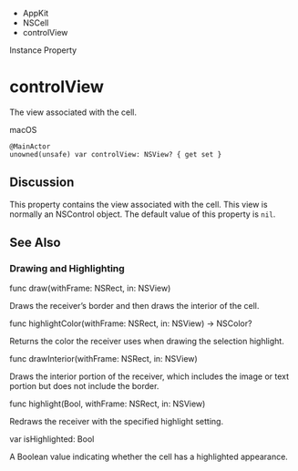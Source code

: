 

- AppKit
- NSCell
-  controlView 

Instance Property

# controlView

The view associated with the cell.

macOS

``` source
@MainActor
unowned(unsafe) var controlView: NSView? { get set }
```

## Discussion

This property contains the view associated with the cell. This view is normally an NSControl object. The default value of this property is `nil`.

## See Also

### Drawing and Highlighting

func draw(withFrame: NSRect, in: NSView)

Draws the receiver’s border and then draws the interior of the cell.

func highlightColor(withFrame: NSRect, in: NSView) -> NSColor?

Returns the color the receiver uses when drawing the selection highlight.

func drawInterior(withFrame: NSRect, in: NSView)

Draws the interior portion of the receiver, which includes the image or text portion but does not include the border.

func highlight(Bool, withFrame: NSRect, in: NSView)

Redraws the receiver with the specified highlight setting.

var isHighlighted: Bool

A Boolean value indicating whether the cell has a highlighted appearance.

